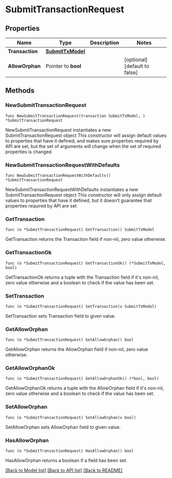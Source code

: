# SubmitTransactionRequest

## Properties

Name | Type | Description | Notes
------------ | ------------- | ------------- | -------------
**Transaction** | [**SubmitTxModel**](SubmitTxModel.md) |  | 
**AllowOrphan** | Pointer to **bool** |  | [optional] [default to false]

## Methods

### NewSubmitTransactionRequest

`func NewSubmitTransactionRequest(transaction SubmitTxModel, ) *SubmitTransactionRequest`

NewSubmitTransactionRequest instantiates a new SubmitTransactionRequest object
This constructor will assign default values to properties that have it defined,
and makes sure properties required by API are set, but the set of arguments
will change when the set of required properties is changed

### NewSubmitTransactionRequestWithDefaults

`func NewSubmitTransactionRequestWithDefaults() *SubmitTransactionRequest`

NewSubmitTransactionRequestWithDefaults instantiates a new SubmitTransactionRequest object
This constructor will only assign default values to properties that have it defined,
but it doesn't guarantee that properties required by API are set

### GetTransaction

`func (o *SubmitTransactionRequest) GetTransaction() SubmitTxModel`

GetTransaction returns the Transaction field if non-nil, zero value otherwise.

### GetTransactionOk

`func (o *SubmitTransactionRequest) GetTransactionOk() (*SubmitTxModel, bool)`

GetTransactionOk returns a tuple with the Transaction field if it's non-nil, zero value otherwise
and a boolean to check if the value has been set.

### SetTransaction

`func (o *SubmitTransactionRequest) SetTransaction(v SubmitTxModel)`

SetTransaction sets Transaction field to given value.


### GetAllowOrphan

`func (o *SubmitTransactionRequest) GetAllowOrphan() bool`

GetAllowOrphan returns the AllowOrphan field if non-nil, zero value otherwise.

### GetAllowOrphanOk

`func (o *SubmitTransactionRequest) GetAllowOrphanOk() (*bool, bool)`

GetAllowOrphanOk returns a tuple with the AllowOrphan field if it's non-nil, zero value otherwise
and a boolean to check if the value has been set.

### SetAllowOrphan

`func (o *SubmitTransactionRequest) SetAllowOrphan(v bool)`

SetAllowOrphan sets AllowOrphan field to given value.

### HasAllowOrphan

`func (o *SubmitTransactionRequest) HasAllowOrphan() bool`

HasAllowOrphan returns a boolean if a field has been set.


[[Back to Model list]](../README.md#documentation-for-models) [[Back to API list]](../README.md#documentation-for-api-endpoints) [[Back to README]](../README.md)



